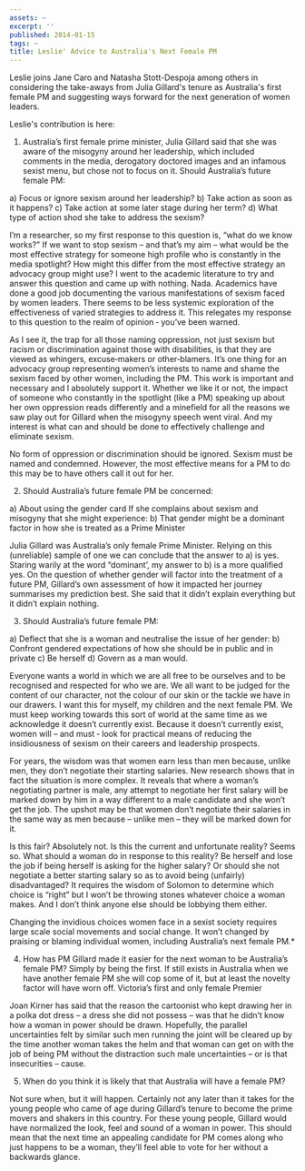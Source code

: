 ```yaml
---
assets: ~
excerpt: ''
published: 2014-01-15
tags: ~
title: Leslie' Advice to Australia's Next Female PM
---
```

Leslie joins Jane Caro and Natasha Stott-Despoja among others in considering the take-aways from Julia Gillard's tenure as Australia's first female PM and suggesting ways forward for the next generation of women leaders. 

Leslie's contribution is here: 

1. Australia’s first female prime minister, Julia Gillard said that she was aware of the misogyny around her leadership, which included comments in the media, derogatory doctored images and an infamous sexist menu, but chose not to focus on it. Should Australia’s future female PM:

a) Focus or ignore sexism around her leadership?
b) Take action as soon as it happens?
c) Take action at some later stage during her term?
d) What type of action shod she take to address the sexism?

I’m a researcher, so my first response to this question is, “what do we know works?” If we want to stop sexism – and that’s my aim – what would be the most effective strategy for someone high profile who is constantly in the media spotlight? How might this differ from the most effective strategy an advocacy group might use?
I went to the academic literature to try and answer this question and came up with nothing. Nada. Academics have done a good job documenting the various manifestations of sexism faced by women leaders. There seems to be less systemic exploration of the effectiveness of varied strategies to address it. This relegates my response to this question to the realm of opinion ‐ you’ve been warned.

As I see it, the trap for all those naming oppression, not just sexism but racism or discrimination against those with disabilities, is that they are viewed as whingers, excuse‐makers or other‐blamers. It’s one thing for an advocacy group representing women’s interests to name and shame the sexism faced by other women, including the PM. This work is important and necessary and I absolutely support it. Whether we like it or not, the impact of someone who constantly in the spotlight (like a PM) speaking up about her own oppression reads differently and a minefield for all the reasons we saw play out for Gillard when the misogyny speech went viral. And my interest is what can and should be done to effectively challenge and eliminate sexism.

No form of oppression or discrimination should be ignored. Sexism must be named and condemned. However, the most effective means for a PM to do this may be to have others call it out for her.

2. Should Australia’s future female PM be concerned:

a) About using the gender card If she complains about sexism and misogyny that she might experience:
b) That gender might be a dominant factor in how she is treated as a Prime Minister

Julia Gillard was Australia’s only female Prime Minister. Relying on this (unreliable) sample of one we can conclude that the answer to a) is yes. Staring warily at the word “dominant’, my answer to b) is a more qualified yes. On the question of whether gender will factor into the treatment of a future PM, Gillard’s own assessment of how it impacted her journey summarises my prediction best. She said that it didn’t explain everything but it didn’t explain nothing.

3. Should Australia’s future female PM:

a) Deflect that she is a woman and neutralise the issue of her gender:
b) Confront gendered expectations of how she should be in public and in private
c) Be herself
d) Govern as a man would.

Everyone wants a world in which we are all free to be ourselves and to be recognised and respected for who we are. We all want to be judged for the content of our character, not the colour of our skin or the tackle we have in our drawers. I want this for myself, my children and the next female PM.
We must keep working towards this sort of world at the same time as we acknowledge it doesn’t currently exist. Because it doesn’t currently exist, women will – and must ‐ look for practical means of reducing the insidiousness of sexism on their careers and leadership prospects.

For years, the wisdom was that women earn less than men because, unlike men, they don’t negotiate their starting salaries. New research shows that in fact the situation is more complex. It reveals that where a woman’s negotiating partner is male, any attempt to negotiate her first salary will be marked down by him in a way different to a male candidate and she won’t get the job. The upshot may be that women don’t negotiate their salaries in the same way as men because – unlike men – they will be marked down for it.

Is this fair? Absolutely not. Is this the current and unfortunate reality? Seems so. What should a woman do in response to this reality? Be herself and lose the job if being herself is asking for the higher salary? Or should she not negotiate a better starting salary so as to avoid being (unfairly) disadvantaged? It requires the wisdom of Solomon to determine which choice is “right” but I won’t be throwing stones whatever choice a woman makes. And I don’t think anyone else should be lobbying them either.

Changing the invidious choices women face in a sexist society requires large scale social movements and social change. It won’t changed by praising or blaming individual women, including Australia’s next female PM.*

4. How has PM Gillard made it easier for the next woman to be Australia’s female PM?
Simply by being the first. If still exists in Australia when we have another female PM she will cop some of it, but at least the novelty factor will have worn off. Victoria’s first and only female Premier

Joan Kirner has said that the reason the cartoonist who kept drawing her in a polka dot dress – a dress she did not possess – was that he didn’t know how a woman in power should be drawn. Hopefully, the parallel uncertainties felt by similar such men running the joint will be cleared up by the time another woman takes the helm and that woman can get on with the job of being PM without the distraction such male uncertainties – or is that insecurities – cause.

5. When do you think it is likely that that Australia will have a female PM?

Not sure when, but it will happen. Certainly not any later than it takes for the young people who came of age during Gillard’s tenure to become the prime movers and shakers in this country. For these young people, Gillard would have normalized the look, feel and sound of a woman in power. This should mean that the next time an appealing candidate for PM comes along who just happens to be a woman, they’ll feel able to vote for her without a backwards glance.